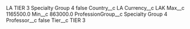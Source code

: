 <?xml version="1.0" encoding="UTF-8"?>
<CustomMetadata xmlns="http://soap.sforce.com/2006/04/metadata" xmlns:xsi="http://www.w3.org/2001/XMLSchema-instance" xmlns:xsd="http://www.w3.org/2001/XMLSchema">
    <label>LA TIER 3 Specialty Group 4</label>
    <protected>false</protected>
    <values>
        <field>Country__c</field>
        <value xsi:type="xsd:string">LA</value>
    </values>
    <values>
        <field>Currency__c</field>
        <value xsi:type="xsd:string">LAK</value>
    </values>
    <values>
        <field>Max__c</field>
        <value xsi:type="xsd:double">1165500.0</value>
    </values>
    <values>
        <field>Min__c</field>
        <value xsi:type="xsd:double">863000.0</value>
    </values>
    <values>
        <field>ProfessionGroup__c</field>
        <value xsi:type="xsd:string">Specialty Group 4</value>
    </values>
    <values>
        <field>Professor__c</field>
        <value xsi:type="xsd:boolean">false</value>
    </values>
    <values>
        <field>Tier__c</field>
        <value xsi:type="xsd:string">TIER 3</value>
    </values>
</CustomMetadata>
